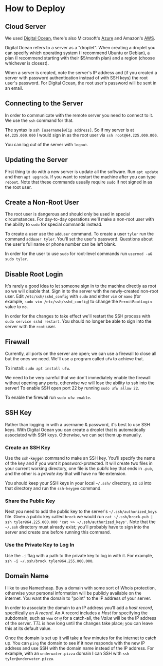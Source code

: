 # How to Deploy

## Cloud Server
We used [Digital Ocean](http://digitalocean.com/), there's also Microsoft's [Azure](https://azure.microsoft.com/en-us/) and Amazon's [AWS](https://aws.amazon.com/).

Digital Ocean refers to a server as a "droplet". When creating a droplet you can specify which operating system (I recommend Ubuntu or Debian), a plan (I recommend starting with their $5/month plan) and a region (choose whichever is closest).

When a server is created, note the server's IP address and (if you created a server with password authentication instead of with SSH keys) the root user's password. For Digital Ocean, the root user's password will be sent in an email.


## Connecting to the Server
In order to communicate with the remote server you need to connect to it. We use the `ssh` command for that.

The syntax is `ssh [username]@[ip address]`. So if my server is at `64.225.000.000` I would sign in as the root user via `ssh root@64.225.000.000`. 

You can log out of the server with `logout`.


## Updating the Server
First thing to do with a new server is update all the software. Run `apt update` and then `apt upgrade`. If you want to restart the machine after you can type `reboot`. Note that these commands usually require `sudo` if not signed in as the root user.


## Create a Non-Root User
The root user is dangerous and should only be used in special circumstances. For day-to-day operations we'll make a non-root user with the ability to `sudo` for special commands instead.

To create a user use the `adduser` command. To create a user `tyler` run the command `adduser tyler`. You'll set the user's password. Questions about the user's full name or phone number can be left blank. 

In order for the user to use `sudo` for root-level commands run `usermod -aG sudo tyler`.


## Disable Root Login
It's rarely a good idea to let someone sign in to the machine directly as root so we will disable that. Sign in to the server with the newly-created non-root user. Edit `/etc/ssh/sshd_config` with `sudo` and either `vim` or `nano` (for example, `sudo vim /etc/ssh/sshd_config`) to change the `PermitRootLogin` value to `no`.

In order for the changes to take effect we'll restart the SSH process with `sudo service sshd restart`. You should no longer be able to sign into the server with the `root` user.


## Firewall
Currently, all ports on the server are open; we can use a firewall to close all but the ones we need. We'll use a program called `ufw` to achieve that.

To install: `sudo apt install ufw`. 

We need to be very careful that we don't immediately enable the firewall without opening any ports, otherwise we will lose the ability to ssh into the server! To enable SSH open port 22 by running `sudo ufw allow 22`. 

To enable the firewall run `sudo ufw enable`.


## SSH Key
Rather than logging in with a username & password, it's best to use SSH keys. With Digital Ocean you can create a droplet that is automatically associated with SSH keys. Otherwise, we can set them up manually.

### Create an SSH Key
Use the `ssh-keygen` command to make an SSH key. You'll specify the name of the key and if you want it password-protected. It will create two files in your current working directory, one file is the *public* key that ends in `.pub`, and the other is a *private key* that will have no file extension. 

You should keep your SSH keys in your local `~/.ssh/` directory, so `cd` into that directory and run the `ssh-keygen` command. 

### Share the Public Key
Next you need to add the public key to the server's `~/.ssh/authorized_keys` file. Given a public key called `brock` we would run `cat ~/.ssh/brock.pub | ssh tyler@64.225.000.000 'cat >> ~/.ssh/authorized_keys'`. Note that the `~/.ssh` directory must already exist; you'll probably have to sign into the server and create one before running this command. 

### Use the Private Key to Log In
Use the `-i` flag with a path to the private key to log in with it. For example, `ssh -i ~/.ssh/brock tyler@64.255.000.000`. 


## Domain Name
I like to use Namecheap. Buy a domain with some sort of Whois protection, otherwise your personal information will be publicly available on the internet. You want the domain to "point" to the IP address of your server.

In order to associate the domain to an IP address you'll add a *host record*, specifically an *A record*. An A record includes a *Host* for specifying the subdomain, such as `www` or `@` for a catch-all, the *Value* will be the IP address of the server. *TTL* is how long until the changes take place; you can leave this at its default value.

Once the domain is set up it will take a few minutes for the internet to catch up. You can `ping` the domain to see if it now responds with the new IP address and use SSH with the domain name instead of the IP address. For example, with an `underwater.pizza` domain I can SSH with `ssh tyler@underwater.pizza`. 
